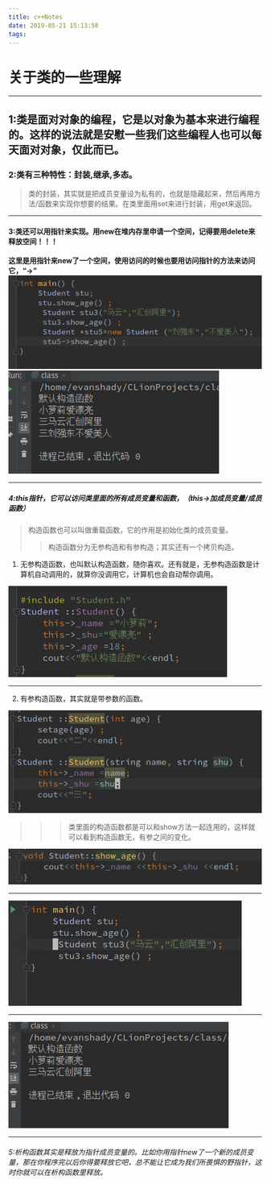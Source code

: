 ```yaml
---
title: c++Notes
date: 2019-05-21 15:13:50
tags:
---
```


<!--more-->


# 关于类的一些理解
----
## 1:类是面对对象的编程，它是以对象为基本来进行编程的。这样的说法就是安慰一些我们这些编程人也可以每天面对对象，仅此而已。
### 2:类有三种特性：封装,继承,多态。
> 类的封装，其实就是把成员变量设为私有的，也就是隐藏起来，然后再用方法/函数来实现你想要的结果。在类里面用set来进行封装，用get来返回。

----
#### 3:类还可以用指针来实现。用new在堆内存里申请一个空间，记得要用delete来释放空间！！！
**这里是用指针来new了一个空间，使用访问的时候也要用访问指针的方法来访问它，“->”**
![main](c-Notes/YC4.png)
![程序结果](c-Notes/YC5.png)

----
##### 4:this指针，它可以访问类里面的所有成员变量和函数，（this->加成员变量/成员函数）
> 构造函数也可以叫做重载函数，它的作用是初始化类的成员变量。
>> 构造函数分为无参构造和有参构造；其实还有一个拷贝构造。
1. 无参构造函数，也叫默认构造函数，随你喜欢。还有就是，无参构造函数是计算机自动调用的，就算你没调用它，计算机也会自动帮你调用。

![无参构造函数](c-Notes/WC.png)

----
2. 有参构造函数，其实就是带参数的函数。

![有参构造](c-Notes/YC.png)

>>> 类里面的构造函数都是可以和show方法一起连用的，这样就可以看到构造函数无，有参之间的变化。

![show](c-Notes/YC3.png)

----

![main函数](c-Notes/YC1.png)

----
![程序结果](c-Notes/YC2.png)

----
###### 5:析构函数其实是释放为指针成员变量的。比如你用指针new了一个新的成员变量，那在你程序完以后你得要释放它吧，总不能让它成为我们所畏惧的野指针，这时你就可以在析构函数里释放。
